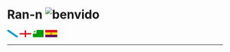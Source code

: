 # Ran-n <img src="media/emojis/saúdo.gif" width="28" alt="benvido" title="Benvido">

[<img src="media/bandeiras/gz-0.svg" width="25" alt="galego" title="Galego">](doc/readme_idiomas/readme_gz.md#Índice)
[<img src="media/bandeiras/en-0.svg" width="27" alt="english" title="English">](doc/readme_idiomas/readme_en.md#Index)
[<img src="media/bandeiras/eo-0.svg" width="25" alt="esperanto" title="Esperanto">](doc/readme_idiomas/readme_eo.md#Indekso)
[<img src="media/bandeiras/cas-0.svg" width="28" alt="castellano" title="Castellano">](doc/readme_idiomas/readme_cas.md#Índice)

---

<!---
## Orixinal
- 👋 Hi, I’m @Ran-n
- 👀 I’m interested in ...
- 🌱 I’m currently learning ...
- 💞️ I’m looking to collaborate on ...
- 📫 How to reach me ...

Ran-n/Ran-n is a ✨ special ✨ repository because its `README.md` (this file) appears on your GitHub profile.
You can click the Preview link to take a look at your changes.
--->
